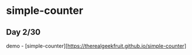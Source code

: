 # simple-counter
Day 2/30
---
demo - [simple-counter][https://therealgeekfruit.github.io/simple-counter]
